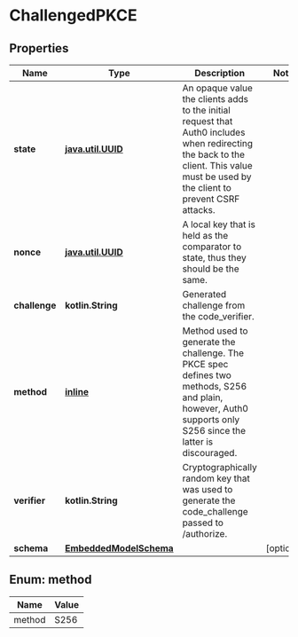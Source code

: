 
# ChallengedPKCE

## Properties
Name | Type | Description | Notes
------------ | ------------- | ------------- | -------------
**state** | [**java.util.UUID**](java.util.UUID) | An opaque value the clients adds to the initial request that Auth0 includes when redirecting the back to the client. This value must be used by the client to prevent CSRF attacks. | 
**nonce** | [**java.util.UUID**](java.util.UUID) | A local key that is held as the comparator to state, thus they should be the same. | 
**challenge** | **kotlin.String** | Generated challenge from the code_verifier. | 
**method** | [**inline**](#Method) | Method used to generate the challenge. The PKCE spec defines two methods, S256 and plain, however, Auth0 supports only S256 since the latter is discouraged. | 
**verifier** | **kotlin.String** | Cryptographically random key that was used to generate the code_challenge passed to /authorize. | 
**schema** | [**EmbeddedModelSchema**](EmbeddedModelSchema.md) |  |  [optional]


<a id="Method"></a>
## Enum: method
Name | Value
---- | -----
method | S256



